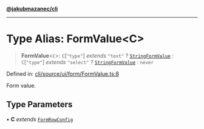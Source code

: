 [**@jakubmazanec/cli**](../README.md)

---

# Type Alias: FormValue\<C\>

> **FormValue**\<`C`\>: `C`\[`"type"`\] _extends_ `"text"` ? [`StringFormValue`](StringFormValue.md)
> : `C`\[`"type"`\] _extends_ `"select"` ? [`StringFormValue`](StringFormValue.md) : `never`

Defined in:
[cli/source/ui/form/FormValue.ts:8](https://github.com/jakubmazanec/tools/blob/76a9140b954a789a6120dd2126b179ec0180d7e9/packages/cli/source/ui/form/FormValue.ts#L8)

Form value.

## Type Parameters

• **C** _extends_ [`FormRowConfig`](FormRowConfig.md)
